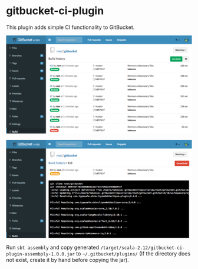 gitbucket-ci-plugin
========
This plugin adds simple CI functionality to GitBucket.

![Build results](gitbucket-ci-plugin_results.png)

![Build output](gitbucket-ci-plugin_output.png)

Run `sbt assembly` and copy generated `/target/scala-2.12/gitbucket-ci-plugin-assembply-1.0.0.jar` to `~/.gitbucket/plugins/` (If the directory does not exist, create it by hand before copying the jar).
